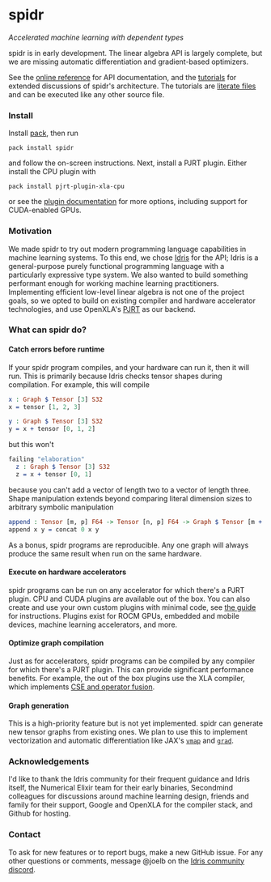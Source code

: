 # spidr

_Accelerated machine learning with dependent types_

spidr is in early development. The linear algebra API is largely complete, but we are missing automatic differentiation and gradient-based optimizers.

See the [online reference](https://joelberkeley.github.io/spidr/) for API documentation, and the [tutorials](tutorials) for extended discussions of spidr's architecture. The tutorials are [literate files](https://idris2.readthedocs.io/en/latest/reference/literate.html) and can be executed like any other source file.

### Install

Install [pack](https://github.com/stefan-hoeck/idris2-pack), then run
```
pack install spidr
```
and follow the on-screen instructions. Next, install a PJRT plugin. Either install the CPU plugin with
```
pack install pjrt-plugin-xla-cpu
```
or see the [plugin documentation](pjrt-plugins/README.md) for more options, including support for CUDA-enabled GPUs.

### Motivation

We made spidr to try out modern programming language capabilities in machine learning systems. To this end, we chose [Idris](https://github.com/idris-lang/Idris2) for the API; Idris is a general-purpose purely functional programming language with a particularly expressive type system. We also wanted to build something performant enough for working machine learning practitioners. Implementing efficient low-level linear algebra is not one of the project goals, so we opted to build on existing compiler and hardware accelerator technologies, and use OpenXLA's [PJRT](https://openxla.org/) as our backend.

### What can spidr do?

#### Catch errors before runtime

If your spidr program compiles, and your hardware can run it, then it will run. This is primarily because Idris checks tensor shapes during compilation. For example, this will compile
<!-- idris
import Literal
import Tensor
-->
```idris
x : Graph $ Tensor [3] S32
x = tensor [1, 2, 3]

y : Graph $ Tensor [3] S32
y = x + tensor [0, 1, 2]
```
but this won't
```idris
failing "elaboration"
  z : Graph $ Tensor [3] S32
  z = x + tensor [0, 1]
```
because you can't add a vector of length two to a vector of length three. Shape manipulation extends beyond comparing literal dimension sizes to arbitrary symbolic manipulation
```idris
append : Tensor [m, p] F64 -> Tensor [n, p] F64 -> Graph $ Tensor [m + n, p] F64
append x y = concat 0 x y
```
As a bonus, spidr programs are reproducible. Any one graph will always produce the same result when run on the same hardware.

#### Execute on hardware accelerators

spidr programs can be run on any accelerator for which there's a PJRT plugin. CPU and CUDA plugins are available out of the box. You can also create and use your own custom plugins with minimal code, see [the guide](pjrt-plugins/README.md) for instructions. Plugins exist for ROCM GPUs, embedded and mobile devices, machine learning accelerators, and more.

#### Optimize graph compilation

Just as for accelerators, spidr programs can be compiled by any compiler for which there's a PJRT plugin. This can provide significant performance benefits. For example, the out of the box plugins use the XLA compiler, which implements [CSE and operator fusion](https://openxla.org/xla/architecture).

#### Graph generation

This is a high-priority feature but is not yet implemented. spidr can generate new tensor graphs from existing ones. We plan to use this to implement vectorization and automatic differentiation like JAX's [`vmap`](https://jax.readthedocs.io/en/latest/_autosummary/jax.vmap.html#jax.vmap) and [`grad`](https://jax.readthedocs.io/en/latest/debugging/checkify_guide.html#grad).

### Acknowledgements

I'd like to thank the Idris community for their frequent guidance and Idris itself, the Numerical Elixir team for their early binaries, Secondmind colleagues for discussions around machine learning design, friends and family for their support, Google and OpenXLA for the compiler stack, and Github for hosting.

### Contact

To ask for new features or to report bugs, make a new GitHub issue. For any other questions or comments, message @joelb on the [Idris community discord](https://discord.gg/YXmWC5yKYM).
